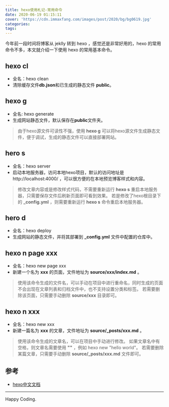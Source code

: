 ```yaml
---
title: hexo使用札记-常用命令
date: 2020-06-19 01:15:11
cover: 'https://cdn.immaxfang.com/images/post/2020/bg/bg0619.jpg'
categories:
tags:
---
```


今年前一段时间将博客从 jeklly 转到 hexo ，感觉还是非常好用的，hexo 的常用命令不多，本文就介绍一下使用 hexo 的常用基本命令。


## hexo cl

- 全名：hexo clean
- 清除缓存文件**db.json**和已生成的静态文件 **public**。

<!-- more -->

## hexo g

- 全名: hexo generate
- 生成网站静态文件，默认保存在**public**文件夹。

> 由于hexo源文件可读性不强，使用 **hexo g** 可以将hexo源文件生成静态文件，便于调试，生成的静态文件可以直接部署网站。 

## hero s

- 全名：hexo server
- 启动本地服务器，访问本地hexo项目，默认的访问地址是 http://localhost:4000/ ，可以很方便的在本地预览博客样式和内容。

<!-- more -->

> 修改文章内容或是修改样式代码，不需要重新运行 **hexo s** 重启本地服务器，只需要保存文件后刷新页面即可看到效果。
> 若是修改了hexo根目录下的 **_config.yml** ，则需要重新运行 **hexo s** 命令重启本地服务器。 

## hero d

- 全名：hexo deploy
- 生成网站的静态文件，并将其部署到 **_config.yml** 文件中配置的仓库中。

## hexo n page xxx

- 全名：hexo new page xxx
- 新建一个名为 **xxx** 的页面，文件地址为 **source/xxx/index.md**  。

> 使用该命令生成的文件名，可以手动在项目中进行重命名，同时生成的页面不会出现在文章列表和归档文件中，也不支持设置分类和标签。
> 若需要删除该页面，只需要手动删除 **source/xxx** 目录即可。

## hexo n xxx

- 全名：hexo new xxx
- 新建一篇名为 **xxx** 的文章，文件地址为 **source/_posts/xxx.md** 。

> 使用该命令生成的文章名，可以在项目中手动进行修改。
> 如果文章名中有空格，则文章名需要使用 **""** ，例如 hexo new "hello world"。
> 若需要删除某篇文章，只需要手动删除 **source/_posts/xxx.md** 文件即可。


## 参考

- [hexo中文文档](https://hexo.io/zh-cn/docs/commands.html)


---

Happy Coding.
